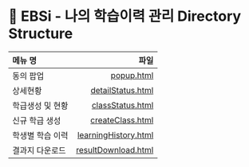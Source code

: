 # 🌟 EBSi - 나의 학습이력 관리 Directory Structure

| 메뉴 명 | 파일 |
|:---|---:|
| 동의 팝업 | [popup.html](popup.html) |
| 상세현황 | [detailStatus.html](detailStatus.html) |
| 학급생성 및 현황 | [classStatus.html](classStatus.html) |
| 신규 학급 생성 | [createClass.html](createClass.html) |
| 학생별 학습 이력 | [learningHistory.html](learningHistory.html) |
| 결과지 다운로드 | [resultDownload.html](resultDownload.html) |
